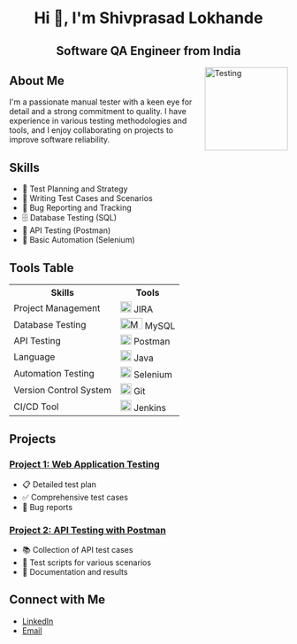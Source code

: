 <h1 align="center">Hi 👋, I'm Shivprasad Lokhande</h1>
<h2 align="center">Software QA Engineer from India</h2>

<img align="right" alt="Testing" Width="150" src="https://digiyosys.com/wp-content/uploads/2022/05/Software-code-testing.gif">


<h2>About Me</h2>
<p>I'm a passionate manual tester with a keen eye for detail and a strong commitment to quality. I have experience in various testing methodologies and tools, and I enjoy collaborating on projects to improve software reliability.</p>

<h2>Skills</h2>
<ul>
    <li>📝 Test Planning and Strategy</li>
    <li>🧪 Writing Test Cases and Scenarios</li>
    <li>🐞 Bug Reporting and Tracking</li>
    <li>🗄️ Database Testing (SQL)</li>
    <li>🔄 API Testing (Postman)</li>
    <li>🤖 Basic Automation (Selenium)</li>
</ul>


<h2>Tools Table</h2>

<table>
    <tr>
        <th>Skills</th>
        <th>Tools</th>
    </tr>
    <tr>
        <td>Project Management</td>
        <td><img class="logo" src="https://www.vectorlogo.zone/logos/atlassian_jira/atlassian_jira-icon.svg" alt="JIRA Logo" width="20" height="20"> JIRA</td>
    </tr>
    <tr>
        <td>Database Testing</td>
        <td><img class="logo" src="https://www.vectorlogo.zone/logos/mysql/mysql-official.svg" alt="MySQL Logo" width="40" height="20"> MySQL</td>
    </tr>
    <tr>
        <td>API Testing</td>
        <td><img class="logo" src="https://www.vectorlogo.zone/logos/getpostman/getpostman-icon.svg" alt="Postman Logo" width="20" height="18"> Postman</td>
    </tr>
    <tr>
        <td>Language</td>
        <td><img class="logo" src="https://www.vectorlogo.zone/logos/java/java-icon.svg" alt="Java Logo" width="20" height="20"> Java</td>
    </tr>
    <tr>
        <td>Automation Testing</td>
        <td><img src="https://raw.githubusercontent.com/detain/svg-logos/780f25886640cef088af994181646db2f6b1a3f8/svg/selenium-logo.svg" alt="selenium" width="20" height="20"> Selenium</td>
    </tr>
    <tr>
        <td>Version Control System</td>
        <td><img class="logo" src="https://www.vectorlogo.zone/logos/git-scm/git-scm-icon.svg" alt="Git Logo" width="20" height="20"> Git</td>
    </tr>
    <tr>
        <td>CI/CD Tool</td>
        <td><img class="logo" src="https://www.vectorlogo.zone/logos/jenkins/jenkins-icon.svg" alt="Jenkins Logo" width="20" height="20"> Jenkins</td>
    </tr>
</table>


<h2>Projects</h2>

<h3><a href="https://github.com/yourusername/web-application-testing">Project 1: Web Application Testing</a></h3>
<ul>
    <li>📋 Detailed test plan</li>
    <li>✅ Comprehensive test cases</li>
    <li>🐛 Bug reports</li>
</ul>

<h3><a href="https://github.com/yourusername/api-testing-postman">Project 2: API Testing with Postman</a></h3>
<ul>
    <li>📚 Collection of API test cases</li>
    <li>🧰 Test scripts for various scenarios</li>
    <li>📄 Documentation and results</li>
</ul>

<h2>Connect with Me</h2>
<ul>
    <li><a href="https://www.linkedin.com/in/yourprofile">LinkedIn</a></li>
    <li><a href="shivprasadlokhande9492@gmail.com">Email</a></li>
</ul>

</body>
</html>
